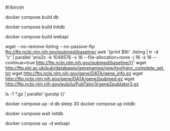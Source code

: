 #!/bin/sh

docker compose build db

docker compose build initdb

docker compose build webapi

wget --no-remove-listing --no-passive-ftp ftp://ftp.ncbi.nlm.nih.gov/pubmed/baseline/
awk '{print $9}' .listing | tr -d '\r' | parallel 'aria2c -k 1048576 -s 16 --file-allocation=none -j 16 -x 16 --continue=true http://ftp.ncbi.nlm.nih.gov/pubmed/baseline/{}'
wget http://ftp.ebi.ac.uk/pub/databases/genenames/new/tsv/hgnc_complete_set.txt
wget http://ftp.ncbi.nlm.nih.gov/gene/DATA/gene_info.gz
wget http://ftp.ncbi.nlm.nih.gov/gene/DATA/gene2pubmed.gz
wget http://ftp.ncbi.nlm.nih.gov/pub/lu/PubTator3/gene2pubtator3.gz

ls -1 *.gz | parallel 'gunzip {}'

docker compose up -d db
sleep 30
docker compose up initdb

docker compose wait initdb

docker compose up -d webapi
